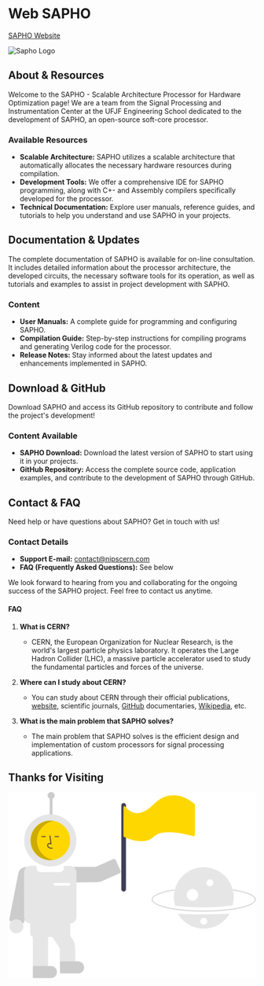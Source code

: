 # Web SAPHO
[SAPHO Website](https://www.nipscern.com)

![Sapho Logo](https://github.com/nipscernlab/websapho/blob/main/icons/icon_site_memory_128.svg)

## About & Resources

Welcome to the SAPHO - Scalable Architecture Processor for Hardware Optimization page! We are a team from the Signal Processing and Instrumentation Center at the UFJF Engineering School dedicated to the development of SAPHO, an open-source soft-core processor.

### Available Resources

- **Scalable Architecture:** SAPHO utilizes a scalable architecture that automatically allocates the necessary hardware resources during compilation.
- **Development Tools:** We offer a comprehensive IDE for SAPHO programming, along with C+- and Assembly compilers specifically developed for the processor.
- **Technical Documentation:** Explore user manuals, reference guides, and tutorials to help you understand and use SAPHO in your projects.

## Documentation & Updates

The complete documentation of SAPHO is available for on-line consultation. It includes detailed information about the processor architecture, the developed circuits, the necessary software tools for its operation, as well as tutorials and examples to assist in project development with SAPHO.

### Content

- **User Manuals:** A complete guide for programming and configuring SAPHO.
- **Compilation Guide:** Step-by-step instructions for compiling programs and generating Verilog code for the processor.
- **Release Notes:** Stay informed about the latest updates and enhancements implemented in SAPHO.

## Download & GitHub

Download SAPHO and access its GitHub repository to contribute and follow the project's development!

### Content Available

- **SAPHO Download:** Download the latest version of SAPHO to start using it in your projects.
- **GitHub Repository:** Access the complete source code, application examples, and contribute to the development of SAPHO through GitHub.

## Contact & FAQ

Need help or have questions about SAPHO? Get in touch with us!

### Contact Details

- **Support E-mail:** [contact@nipscern.com](mailto:contact@nipscern.com)
- **FAQ (Frequently Asked Questions):** See below

We look forward to hearing from you and collaborating for the ongoing success of the SAPHO project. Feel free to contact us anytime.

#### FAQ

1. **What is CERN?**
   - CERN, the European Organization for Nuclear Research, is the world's largest particle physics laboratory. It operates the Large Hadron Collider (LHC), a massive particle accelerator used to study the fundamental particles and forces of the universe.

2. **Where can I study about CERN?**
   - You can study about CERN through their official publications, [website](https://home.cern/), scientific journals, [GitHub](https://github.com/cernopendata/opendata.cern.ch) documentaries, [Wikipedia](https://en.wikipedia.org/wiki/CERN), etc.

3. **What is the main problem that SAPHO solves?**
   - The main problem that SAPHO solves is the efficient design and implementation of custom processors for signal processing applications.

## Thanks for Visiting

![Thanks image](icons/icon_undraw_astronaut.svg)
